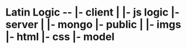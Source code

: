 Latin Logic -- 
|- client
|  |- js logic
|- server
|  |- mongo
|- public
|  |- imgs
|- html
|- css
|- model
==========
